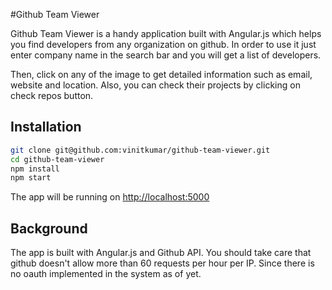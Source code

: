 #Github Team Viewer 

Github Team Viewer is a handy application built with Angular.js which helps
you find developers from any organization on github. 
In order to use it just enter company name in the search bar and you will get a list of developers. 

Then, click on any of the image to get detailed information such as email,
website and location. Also, you can check their projects by clicking on check repos 
button.


## Installation

```sh
git clone git@github.com:vinitkumar/github-team-viewer.git
cd github-team-viewer
npm install
npm start
```

The app will be running on [http://localhost:5000](http://localhost:5000)

## Background

The app is built with Angular.js and Github API. You should take care that github 
doesn't allow more than 60 requests per hour per IP. Since there is no 
oauth implemented in the system as of yet. 








